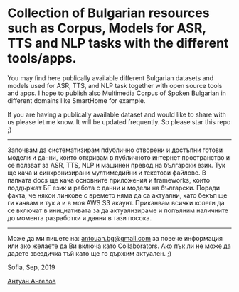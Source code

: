 # Collection of Bulgarian resources such as Corpus, Models for ASR, TTS and NLP tasks with the different tools/apps.
You may find here publically available different Bulgarian datasets and models used for ASR, TTS, and NLP task together with open source tools and apps. I hope to publish also Multimedia Corpus of Spoken Bulgarian in different domains like SmartHome for example.

If you are having a publically available dataset and would like to share with us please let me know.
It will be updated frequently. So please star this repo ;)
__________________________
Започвам да систематизирам пdублично отворени и достъпни готови модели и данни, които откривам в публичното интернет пространство и се ползват за ASR, TTS, NLP и машинен превод на български език. Тук ще кача и синхронизирани мултимедийни и текстови файлове. В папката docs ще кача основните приложения и frameworks, които поддържат БГ език и работа с данни и модели на български. 
Поради факта, че някои линкове с времето няма да са актуални, като бекъп ще ги качвам и тук а и в моя AWS S3 акаунт.
Приканвам всички колеги да се включат в инициативата за да актуализираме и попълним наличните до момента разработки и данни в тази посока.
________
Може да ми пишете на: antouan.bg@gmail.com за повече информация или ако желаете да Ви включа като Collaborators.
Ако пък ли не може да дадете звездичка тъй като ще го държим актуален. ;)

Sofia, Sep, 2019

[Антуан Ангелов](https://www.linkedin.com/in/antouan/)
